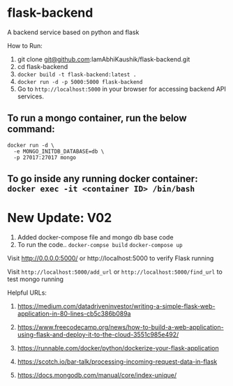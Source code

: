 # flask-backend
A backend service based on python and flask

How to Run:

1. git clone git@github.com:IamAbhiKaushik/flask-backend.git
2. cd flask-backend
3. `docker build -t flask-backend:latest .`
4. `docker run -d -p 5000:5000 flask-backend`
5. Go to `http://localhost:5000` in your browser for accessing backend API services.

## To run a mongo container, run the below command:
```
docker run -d \
  -e MONGO_INITDB_DATABASE=db \
  -p 27017:27017 mongo
```

## To go inside any running docker container: `docker exec -it <container ID> /bin/bash`


# New Update: V02
1. Added docker-compose file and mongo db base code
2. To run the code.. 
`docker-compse build`
`docker-compose up` 

Visit http://0.0.0.0:5000/ or http://localhost:5000 to verify Flask running

Visit `http://localhost:5000/add_url` or `http://localhost:5000/find_url` to test mongo running


Helpful URLs: 
1. https://medium.com/datadriveninvestor/writing-a-simple-flask-web-application-in-80-lines-cb5c386b089a
2. https://www.freecodecamp.org/news/how-to-build-a-web-application-using-flask-and-deploy-it-to-the-cloud-3551c985e492/

3. https://runnable.com/docker/python/dockerize-your-flask-application
4. https://scotch.io/bar-talk/processing-incoming-request-data-in-flask
5. https://docs.mongodb.com/manual/core/index-unique/